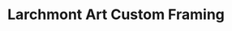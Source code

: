---
title: "Larchmont Art Custom Framing"
url: /larchmont/larchmont-art-custom-framing/
shop: Rahmen
---